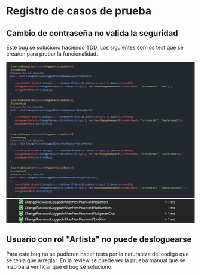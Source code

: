# Registro de casos de prueba

## Cambio de contraseña no valida la seguridad

Este bug se soluciono haciendo TDD. Los siguientes son los test que se crearon para probar la funcionalidad.

![Test de cambio de contraseña](testsbug1.png)
![Test de cambio de contraseña](tests2bug1.png)

## Usuario con rol "Artista" no puede desloguearse

Para este bug no se pudieron hacer tests por la naturaleza del codigo que se tenia que arreglar. En la review se puede ver la prueba manual que se hizo para verificar que el bug se soluciono.
